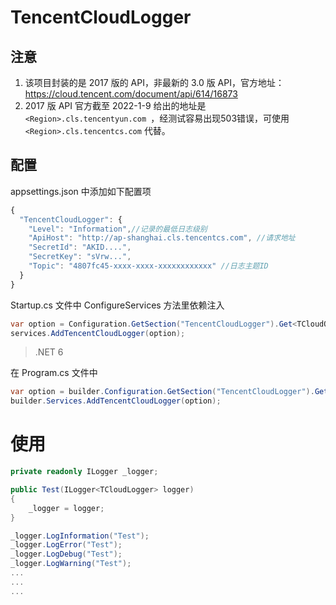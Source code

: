 # TencentCloudLogger

## 注意

1. 该项目封装的是 2017 版的 API，非最新的 3.0 版 API，官方地址：https://cloud.tencent.com/document/api/614/16873
2. 2017 版 API 官方截至 2022-1-9 给出的地址是  `<Region>.cls.tencentyun.com `，经测试容易出现503错误，可使用 `<Region>.cls.tencentcs.com` 代替。

## 配置
appsettings.json 中添加如下配置项

```js
{
  "TencentCloudLogger": {
    "Level": "Information",//记录的最低日志级别
    "ApiHost": "http://ap-shanghai.cls.tencentcs.com", //请求地址 
    "SecretId": "AKID....",
    "SecretKey": "sVrw...",
    "Topic": "4807fc45-xxxx-xxxx-xxxxxxxxxxxx" //日志主题ID
  }
}
```

Startup.cs 文件中 ConfigureServices 方法里依赖注入

```csharp
var option = Configuration.GetSection("TencentCloudLogger").Get<TCloudOption>();
services.AddTencentCloudLogger(option);
```

> .NET 6

在 Program.cs 文件中 

```csharp
var option = builder.Configuration.GetSection("TencentCloudLogger").Get<TCloudOption>();
builder.Services.AddTencentCloudLogger(option);
```

# 使用

```csharp
private readonly ILogger _logger;

public Test(ILogger<TCloudLogger> logger)
{
    _logger = logger;
}

_logger.LogInformation("Test");
_logger.LogError("Test");
_logger.LogDebug("Test");
_logger.LogWarning("Test");
...
...
...

```